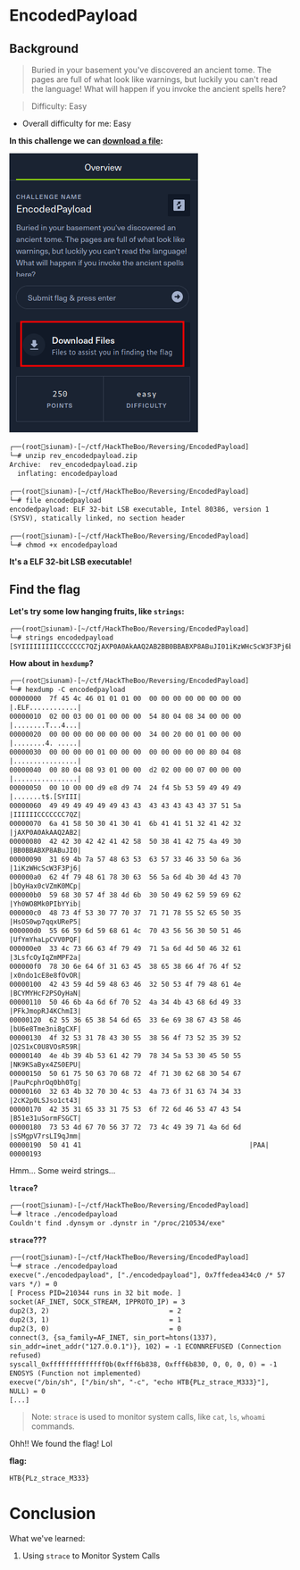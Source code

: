 # EncodedPayload

## Background

> Buried in your basement you've discovered an ancient tome. The pages are full of what look like warnings, but luckily you can't read the language! What will happen if you invoke the ancient spells here?

> Difficulty: Easy

- Overall difficulty for me: Easy

**In this challenge we can [download a file](https://raw.githubusercontent.com/siunam321/CTF-Writeups/main/HackTheBoo/Reversing/EncodedPayload/rev_encodedpayload.zip):**

![](https://raw.githubusercontent.com/siunam321/CTF-Writeups/main/HackTheBoo/Reversing/EncodedPayload/images/a1.png)

```
┌──(root🌸siunam)-[~/ctf/HackTheBoo/Reversing/EncodedPayload]
└─# unzip rev_encodedpayload.zip 
Archive:  rev_encodedpayload.zip
  inflating: encodedpayload

┌──(root🌸siunam)-[~/ctf/HackTheBoo/Reversing/EncodedPayload]
└─# file encodedpayload                                       
encodedpayload: ELF 32-bit LSB executable, Intel 80386, version 1 (SYSV), statically linked, no section header

┌──(root🌸siunam)-[~/ctf/HackTheBoo/Reversing/EncodedPayload]
└─# chmod +x encodedpayload
```

**It's a ELF 32-bit LSB executable!**

## Find the flag

**Let's try some low hanging fruits, like `strings`:**
```
┌──(root🌸siunam)-[~/ctf/HackTheBoo/Reversing/EncodedPayload]
└─# strings encodedpayload  
[SYIIIIIIIIICCCCCCC7QZjAXP0A0AkAAQ2AB2BB0BBABXP8ABuJI01iKzWHcScW3F3Pj6bOyHax0cVZmK0MCpYh0WO8Mk0PIbYYibHsOS0wp7qqxUReP5UfYmYhaLpCVV0PQF3LsfcOyIqZmMPF2ax0ndo1cE8e8fOvORBCYMYHcF2PSOyHaNPFkJmopRJ4KChmI3bU6e8Tme3ni8gCXFO2S1xC0U8VOsR59RNK9KSaByx4ZS0EPUPauPcphrOq0bh0Tg2cK2p0LSJso1ct43B51e31uSormFSGCTsSMgpV7rsLI9qJmmPAA
```

**How about in `hexdump`?**
```
┌──(root🌸siunam)-[~/ctf/HackTheBoo/Reversing/EncodedPayload]
└─# hexdump -C encodedpayload 
00000000  7f 45 4c 46 01 01 01 00  00 00 00 00 00 00 00 00  |.ELF............|
00000010  02 00 03 00 01 00 00 00  54 80 04 08 34 00 00 00  |........T...4...|
00000020  00 00 00 00 00 00 00 00  34 00 20 00 01 00 00 00  |........4. .....|
00000030  00 00 00 00 01 00 00 00  00 00 00 00 00 80 04 08  |................|
00000040  00 80 04 08 93 01 00 00  d2 02 00 00 07 00 00 00  |................|
00000050  00 10 00 00 d9 e8 d9 74  24 f4 5b 53 59 49 49 49  |.......t$.[SYIII|
00000060  49 49 49 49 49 49 43 43  43 43 43 43 43 37 51 5a  |IIIIIICCCCCCC7QZ|
00000070  6a 41 58 50 30 41 30 41  6b 41 41 51 32 41 42 32  |jAXP0A0AkAAQ2AB2|
00000080  42 42 30 42 42 41 42 58  50 38 41 42 75 4a 49 30  |BB0BBABXP8ABuJI0|
00000090  31 69 4b 7a 57 48 63 53  63 57 33 46 33 50 6a 36  |1iKzWHcScW3F3Pj6|
000000a0  62 4f 79 48 61 78 30 63  56 5a 6d 4b 30 4d 43 70  |bOyHax0cVZmK0MCp|
000000b0  59 68 30 57 4f 38 4d 6b  30 50 49 62 59 59 69 62  |Yh0WO8Mk0PIbYYib|
000000c0  48 73 4f 53 30 77 70 37  71 71 78 55 52 65 50 35  |HsOS0wp7qqxUReP5|
000000d0  55 66 59 6d 59 68 61 4c  70 43 56 56 30 50 51 46  |UfYmYhaLpCVV0PQF|
000000e0  33 4c 73 66 63 4f 79 49  71 5a 6d 4d 50 46 32 61  |3LsfcOyIqZmMPF2a|
000000f0  78 30 6e 64 6f 31 63 45  38 65 38 66 4f 76 4f 52  |x0ndo1cE8e8fOvOR|
00000100  42 43 59 4d 59 48 63 46  32 50 53 4f 79 48 61 4e  |BCYMYHcF2PSOyHaN|
00000110  50 46 6b 4a 6d 6f 70 52  4a 34 4b 43 68 6d 49 33  |PFkJmopRJ4KChmI3|
00000120  62 55 36 65 38 54 6d 65  33 6e 69 38 67 43 58 46  |bU6e8Tme3ni8gCXF|
00000130  4f 32 53 31 78 43 30 55  38 56 4f 73 52 35 39 52  |O2S1xC0U8VOsR59R|
00000140  4e 4b 39 4b 53 61 42 79  78 34 5a 53 30 45 50 55  |NK9KSaByx4ZS0EPU|
00000150  50 61 75 50 63 70 68 72  4f 71 30 62 68 30 54 67  |PauPcphrOq0bh0Tg|
00000160  32 63 4b 32 70 30 4c 53  4a 73 6f 31 63 74 34 33  |2cK2p0LSJso1ct43|
00000170  42 35 31 65 33 31 75 53  6f 72 6d 46 53 47 43 54  |B51e31uSormFSGCT|
00000180  73 53 4d 67 70 56 37 72  73 4c 49 39 71 4a 6d 6d  |sSMgpV7rsLI9qJmm|
00000190  50 41 41                                          |PAA|
00000193
```

Hmm... Some weird strings...

**`ltrace`?**
```
┌──(root🌸siunam)-[~/ctf/HackTheBoo/Reversing/EncodedPayload]
└─# ltrace ./encodedpayload 
Couldn't find .dynsym or .dynstr in "/proc/210534/exe"
```

**`strace`???**
```
┌──(root🌸siunam)-[~/ctf/HackTheBoo/Reversing/EncodedPayload]
└─# strace ./encodedpayload 
execve("./encodedpayload", ["./encodedpayload"], 0x7ffedea434c0 /* 57 vars */) = 0
[ Process PID=210344 runs in 32 bit mode. ]
socket(AF_INET, SOCK_STREAM, IPPROTO_IP) = 3
dup2(3, 2)                              = 2
dup2(3, 1)                              = 1
dup2(3, 0)                              = 0
connect(3, {sa_family=AF_INET, sin_port=htons(1337), sin_addr=inet_addr("127.0.0.1")}, 102) = -1 ECONNREFUSED (Connection refused)
syscall_0xffffffffffffff0b(0xfff6b838, 0xfff6b830, 0, 0, 0, 0) = -1 ENOSYS (Function not implemented)
execve("/bin/sh", ["/bin/sh", "-c", "echo HTB{PLz_strace_M333}"], NULL) = 0
[...]
```

> Note: `strace` is used to monitor system calls, like `cat`, `ls`, `whoami` commands.

Ohh!! We found the flag! Lol

**flag:**
```
HTB{PLz_strace_M333}
```

# Conclusion

What we've learned:

1. Using `strace` to Monitor System Calls